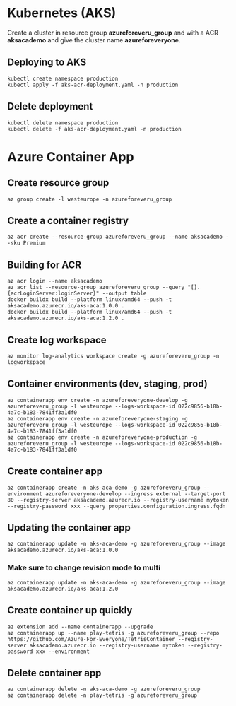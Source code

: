 # Kubernetes (AKS)

Create a cluster in resource group **azureforeveru_group** and with a ACR **aksacademo** and give the cluster name **azureforeveryone**.

## Deploying to AKS

    kubectl create namespace production
    kubectl apply -f aks-acr-deployment.yaml -n production

## Delete deployment

    kubectl delete namespace production
    kubectl delete -f aks-acr-deployment.yaml -n production

# Azure Container App

## Create resource group

    az group create -l westeurope -n azureforeveru_group

## Create a container registry

    az acr create --resource-group azureforeveru_group --name aksacademo --sku Premium

## Building for ACR

    az acr login --name aksacademo
    az acr list --resource-group azureforeveru_group --query "[].{acrLoginServer:loginServer}" --output table
    docker buildx build --platform linux/amd64 --push -t aksacademo.azurecr.io/aks-aca:1.0.0 .
    docker buildx build --platform linux/amd64 --push -t aksacademo.azurecr.io/aks-aca:1.2.0 .
    
## Create log workspace

    az monitor log-analytics workspace create -g azureforeveru_group -n logworkspace

## Container environments (dev, staging, prod)

    az containerapp env create -n azureforeveryone-develop -g azureforeveru_group -l westeurope --logs-workspace-id 022c9856-b18b-4a7c-b183-7841ff3a1df0
    az containerapp env create -n azureforeveryone-staging -g azureforeveru_group -l westeurope --logs-workspace-id 022c9856-b18b-4a7c-b183-7841ff3a1df0
    az containerapp env create -n azureforeveryone-production -g azureforeveru_group -l westeurope --logs-workspace-id 022c9856-b18b-4a7c-b183-7841ff3a1df0

## Create container app

    az containerapp create -n aks-aca-demo -g azureforeveru_group --environment azureforeveryone-develop --ingress external --target-port 80 --registry-server aksacademo.azurecr.io --registry-username mytoken --registry-password xxx --query properties.configuration.ingress.fqdn 
    
## Updating the container app
    
    az containerapp update -n aks-aca-demo -g azureforeveru_group --image aksacademo.azurecr.io/aks-aca:1.0.0
    
### Make sure to change revision mode to multi

    az containerapp update -n aks-aca-demo -g azureforeveru_group --image aksacademo.azurecr.io/aks-aca:1.2.0

## Create container up quickly

    az extension add --name containerapp --upgrade
    az containerapp up --name play-tetris -g azureforeveru_group --repo https://github.com/Azure-For-Everyone/TetrisContainer --registry-server aksacademo.azurecr.io --registry-username mytoken --registry-password xxx --environment

## Delete container app

    az containerapp delete -n aks-aca-demo -g azureforeveru_group
    az containerapp delete -n play-tetris -g azureforeveru_group
